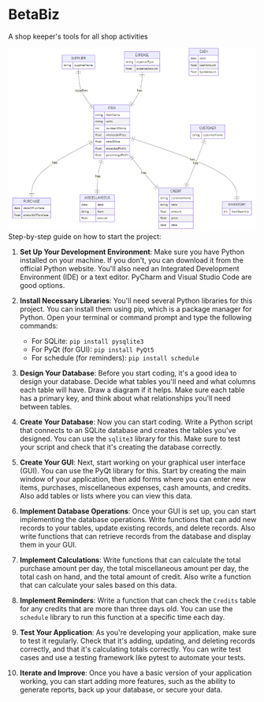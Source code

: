 # BetaBiz

A shop keeper's tools for all shop activities

![Flow](.\resources\img\flow.png)
Step-by-step guide on how to start the project:

1. **Set Up Your Development Environment**: Make sure you have Python installed on your machine. If you don't, you can download it from the official Python website. You'll also need an Integrated Development Environment (IDE) or a text editor. PyCharm and Visual Studio Code are good options.

2. **Install Necessary Libraries**: You'll need several Python libraries for this project. You can install them using pip, which is a package manager for Python. Open your terminal or command prompt and type the following commands:

   - For SQLite: `pip install pysqlite3`
   - For PyQt (for GUI): `pip install PyQt5`
   - For schedule (for reminders): `pip install schedule`

3. **Design Your Database**: Before you start coding, it's a good idea to design your database. Decide what tables you'll need and what columns each table will have. Draw a diagram if it helps. Make sure each table has a primary key, and think about what relationships you'll need between tables.

4. **Create Your Database**: Now you can start coding. Write a Python script that connects to an SQLite database and creates the tables you've designed. You can use the `sqlite3` library for this. Make sure to test your script and check that it's creating the database correctly.

5. **Create Your GUI**: Next, start working on your graphical user interface (GUI). You can use the PyQt library for this. Start by creating the main window of your application, then add forms where you can enter new items, purchases, miscellaneous expenses, cash amounts, and credits. Also add tables or lists where you can view this data.

6. **Implement Database Operations**: Once your GUI is set up, you can start implementing the database operations. Write functions that can add new records to your tables, update existing records, and delete records. Also write functions that can retrieve records from the database and display them in your GUI.

7. **Implement Calculations**: Write functions that can calculate the total purchase amount per day, the total miscellaneous amount per day, the total cash on hand, and the total amount of credit. Also write a function that can calculate your sales based on this data.

8. **Implement Reminders**: Write a function that can check the `Credits` table for any credits that are more than three days old. You can use the `schedule` library to run this function at a specific time each day.

9. **Test Your Application**: As you're developing your application, make sure to test it regularly. Check that it's adding, updating, and deleting records correctly, and that it's calculating totals correctly. You can write test cases and use a testing framework like pytest to automate your tests.

10. **Iterate and Improve**: Once you have a basic version of your application working, you can start adding more features, such as the ability to generate reports, back up your database, or secure your data.
